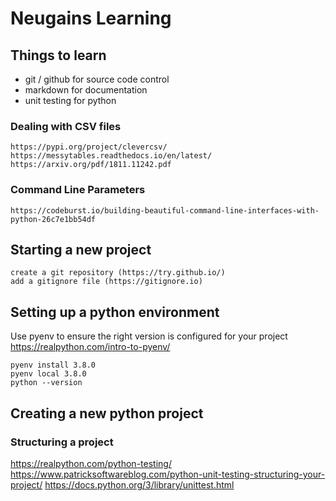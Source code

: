 # Neugains Learning

## Things to learn

- git / github for source code control
- markdown for documentation
- unit testing for python

### Dealing with CSV files

    https://pypi.org/project/clevercsv/
    https://messytables.readthedocs.io/en/latest/
    https://arxiv.org/pdf/1811.11242.pdf

### Command Line Parameters

    https://codeburst.io/building-beautiful-command-line-interfaces-with-python-26c7e1bb54df

## Starting a new project

    create a git repository (https://try.github.io/)
    add a gitignore file (https://gitignore.io)

## Setting up a python environment

Use pyenv to ensure the right version is configured for your project
https://realpython.com/intro-to-pyenv/

    pyenv install 3.8.0
    pyenv local 3.8.0
    python --version

## Creating a new python project

### Structuring a project

https://realpython.com/python-testing/
https://www.patricksoftwareblog.com/python-unit-testing-structuring-your-project/
https://docs.python.org/3/library/unittest.html
